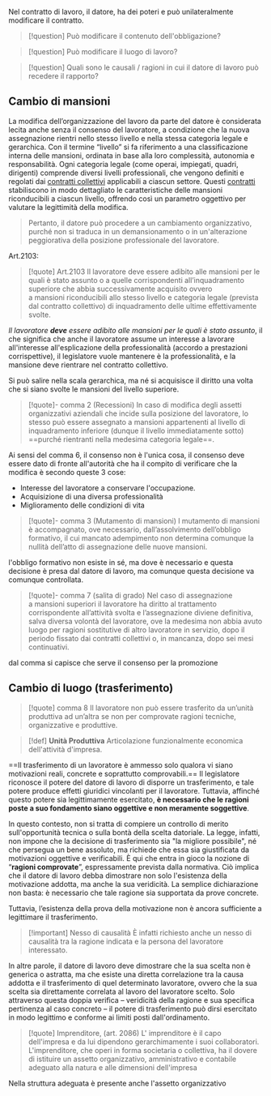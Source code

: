 Nel contratto di lavoro, il datore, ha dei poteri e può unilateralmente modificare il contratto.
>[!question] Può modificare il contenuto dell'obbligazione? 
>

>[!question] Può modificare il luogo di lavoro? 

>[!question] Quali sono le causali / ragioni in cui il datore di lavoro può recedere il rapporto?

## Cambio di mansioni

La modifica dell’organizzazione del lavoro da parte del datore è considerata lecita anche senza il consenso del lavoratore, a condizione che la nuova assegnazione rientri nello stesso livello e nella stessa categoria legale e gerarchica. 
Con il termine “livello” si fa riferimento a una classificazione interna delle mansioni, ordinata in base alla loro complessità, autonomia e responsabilità. 
Ogni categoria legale (come operai, impiegati, quadri, dirigenti) comprende diversi livelli professionali, che vengono definiti e regolati dai [contratti collettivi](Potere%20Disciplinare#Contratto%20Collettivo) applicabili a ciascun settore. 
Questi [contratti](Contratto) stabiliscono in modo dettagliato le caratteristiche delle mansioni riconducibili a ciascun livello, offrendo così un parametro oggettivo per valutare la legittimità della modifica. 
> Pertanto, il datore può procedere a un cambiamento organizzativo, purché non si traduca in un demansionamento o in un'alterazione peggiorativa della posizione professionale del lavoratore.

Art.2103:
>[!quote] Art.2103
>Il lavoratore deve essere adibito alle mansioni per le quali è stato assunto o a quelle corrispondenti all’inquadramento superiore che abbia successivamente acquisito ovvero a mansioni riconducibili allo stesso livello e categoria legale (prevista dal contratto collettivo) di inquadramento delle ultime effettivamente svolte.

_Il lavoratore **deve** essere adibito alle mansioni per le quali è stato assunto_, il che significa che anche il lavoratore assume un interesse a lavorare all'interesse all'esplicazione della professionalità (accordo a prestazioni corrispettive), il legislatore vuole mantenere è la professionalità, e la mansione deve rientrare nel contratto collettivo.

Si può salire nella scala gerarchica, ma né si acquisisce il diritto una volta che si siano svolte le mansioni del livello superiore.

>[!quote]- comma 2 (Recessioni)
>In caso di modifica degli assetti organizzativi aziendali che incide sulla posizione del lavoratore, lo stesso può essere assegnato a mansioni appartenenti al livello di inquadramento inferiore (dunque il livello immediatamente sotto) ==purché rientranti nella medesima categoria legale==.

Ai sensi del comma 6, il consenso non è l'unica cosa, il consenso deve essere dato di fronte all'autorità che ha il compito di verificare che la modifica è secondo queste 3 cose:
- Interesse del lavoratore  a conservare l'occupazione.
- Acquisizione di una diversa professionalità
- Miglioramento delle condizioni di vita

>[!quote]- comma 3 (Mutamento di mansioni)
>l mutamento di mansioni è accompagnato, ove necessario, dall’assolvimento dell’obbligo formativo, il cui mancato adempimento non determina comunque la nullità dell’atto di assegnazione delle nuove mansioni.

l'obbligo formativo non esiste in sé, ma dove è necessario e questa decisione è presa dal datore di lavoro, ma comunque questa decisione va comunque controllata.

>[!quote]- comma 7 (salita di grado)
>Nel caso di assegnazione a mansioni superiori il lavoratore ha diritto al trattamento corrispondente all’attività svolta e l’assegnazione diviene definitiva, salva diversa volontà del lavoratore, ove la medesima non abbia avuto luogo per ragioni sostitutive di altro lavoratore in servizio, dopo il periodo fissato dai contratti collettivi o, in mancanza, dopo sei mesi continuativi.

dal comma si capisce che serve il consenso per la promozione



## Cambio di luogo (trasferimento)

>[!quote] comma 8
>Il lavoratore non può essere trasferito da un’unità produttiva ad un’altra se non per comprovate ragioni tecniche, organizzative e produttive.

>[!def] **Unità Produttiva**
> Articolazione funzionalmente economica dell'attività d'impresa.

==Il trasferimento di un lavoratore è ammesso solo qualora vi siano motivazioni reali, concrete e soprattutto comprovabili.== 
Il legislatore riconosce il potere del datore di lavoro di disporre un trasferimento, e tale potere produce effetti giuridici vincolanti per il lavoratore. Tuttavia, affinché questo potere sia legittimamente esercitato, **è necessario che le ragioni poste a suo fondamento siano oggettive e non meramente soggettive**.

In questo contesto, non si tratta di compiere un controllo di merito sull'opportunità tecnica o sulla bontà della scelta datoriale. 
La legge, infatti, non impone che la decisione di trasferimento sia "la migliore possibile", né che persegua un bene assoluto, ma richiede che essa sia giustificata da motivazioni oggettive e verificabili. 
È qui che entra in gioco la nozione di “**ragioni comprovate**”, espressamente prevista dalla normativa. Ciò implica che il datore di lavoro debba dimostrare non solo l'esistenza della motivazione addotta, ma anche la sua veridicità. 
La semplice dichiarazione non basta: è necessario che tale ragione sia supportata da prove concrete.

Tuttavia, l’esistenza della prova della motivazione non è ancora sufficiente a legittimare il trasferimento. 
>[!important] Nesso di causalità
È infatti richiesto anche un nesso di causalità tra la ragione indicata e la persona del lavoratore interessato. 

In altre parole, il datore di lavoro deve dimostrare che la sua scelta non è generica o astratta, ma che esiste una diretta correlazione tra la causa addotta e il trasferimento di quel determinato lavoratore, ovvero che la sua scelta sia direttamente correlata al lavoro del lavoratore scelto.
Solo attraverso questa doppia verifica – veridicità della ragione e sua specifica pertinenza al caso concreto – il potere di trasferimento può dirsi esercitato in modo legittimo e conforme ai limiti posti dall'ordinamento.

>[!quote] Imprenditore, (art. 2086)
> L' imprenditore è il capo dell'impresa e da lui dipendono gerarchimamente i suoi collaboratori.
>L'imprenditore, che operi in forma societaria o collettiva, ha il dovere di istituire un assetto organizzativo, amministrativo e contabile adeguato alla natura e alle dimensioni dell'impresa

Nella struttura adeguata è presente anche l'assetto organizzativo 